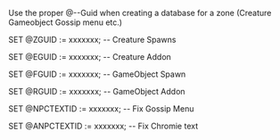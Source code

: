 
Use the proper @--Guid when creating a database for a zone (Creature Gameobject Gossip menu etc.)

SET @ZGUID := xxxxxxx; -- Creature Spawns

SET @EGUID := xxxxxxx; -- Creature Addon

SET @FGUID := xxxxxxx; -- GameObject Spawn

SET @RGUID := xxxxxxx; -- GameObject Addon 

SET @NPCTEXTID := xxxxxxx; -- Fix Gossip Menu

SET @ANPCTEXTID := xxxxxxx; -- Fix Chromie text
